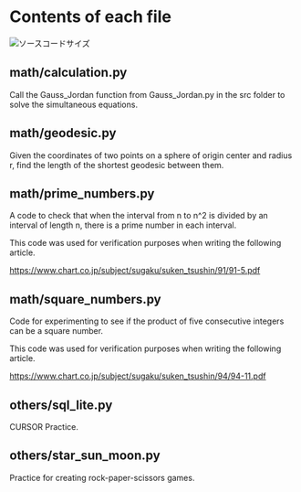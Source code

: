 # Contents of each file

![ソースコードサイズ](https://img.shields.io/github/languages/code-size/yakinoki/test_codes)

## math/calculation.py

Call the Gauss_Jordan function from Gauss_Jordan.py in the src folder to solve the simultaneous equations.

## math/geodesic.py

Given the coordinates of two points on a sphere of origin center and radius r, find the length of the shortest geodesic between them.

## math/prime_numbers.py

A code to check that when the interval from n to n^2 is divided by an interval of length n, there is a prime number in each interval.

This code was used for verification purposes when writing the following article.

https://www.chart.co.jp/subject/sugaku/suken_tsushin/91/91-5.pdf

## math/square_numbers.py

Code for experimenting to see if the product of five consecutive integers can be a square number.

This code was used for verification purposes when writing the following article.

https://www.chart.co.jp/subject/sugaku/suken_tsushin/94/94-11.pdf


## others/sql_lite.py

CURSOR Practice.

## others/star_sun_moon.py

Practice for creating rock-paper-scissors games.
